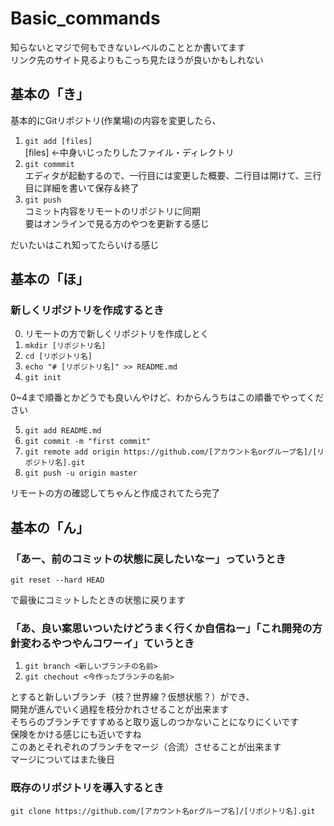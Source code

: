 # Basic_commands  

知らないとマジで何もできないレベルのこととか書いてます  
リンク先のサイト見るよりもこっち見たほうが良いかもしれない  

## 基本の「き」  

基本的にGitリポジトリ(作業場)の内容を変更したら、  
1. `git add [files]`  
   [files] ←中身いじったりしたファイル・ディレクトリ  
2. `git commmit`  
   エディタが起動するので、一行目には変更した概要、二行目は開けて、三行目に詳細を書いて保存＆終了  
3. `git push`  
   コミット内容をリモートのリポジトリに同期  
   要はオンラインで見る方のやつを更新する感じ  

だいたいはこれ知ってたらいける感じ  

## 基本の「ほ」  
### 新しくリポジトリを作成するとき  
0. リモートの方で新しくリポジトリを作成しとく  
1. `mkdir [リポジトリ名]`  
2. `cd [リポジトリ名]`  
3. `echo "# [リポジトリ名]" >> README.md`  
4. `git init`  

0~4まで順番とかどうでも良いんやけど、わからんうちはこの順番でやってください  

5. `git add README.md`  
6. `git commit -m "first commit"`  
7. `git remote add origin https://github.com/[アカウント名orグループ名]/[リポジトリ名].git`  
8. `git push -u origin master`  

リモートの方の確認してちゃんと作成されてたら完了  

## 基本の「ん」  
### 「あー、前のコミットの状態に戻したいなー」っていうとき  
 `git reset --hard HEAD` 
 
 で最後にコミットしたときの状態に戻ります  

### 「あ、良い案思いついたけどうまく行くか自信ねー」「これ開発の方針変わるやつやんコワーイ」ていうとき  
 1. `git branch <新しいブランチの名前>`  
 2. `git chechout <今作ったブランチの名前>`  
 
 とすると新しいブランチ（枝？世界線？仮想状態？）ができ、  
 開発が進んでいく過程を枝分かれさせることが出来ます  
 そちらのブランチですすめると取り返しのつかないことになりにくいです  
 保険をかける感じにも近いですね  
 このあとそれぞれのブランチをマージ（合流）させることが出来ます  
 マージについてはまた後日  

### 既存のリポジトリを導入するとき  

`git clone https://github.com/[アカウント名orグループ名]/[リポジトリ名].git`


